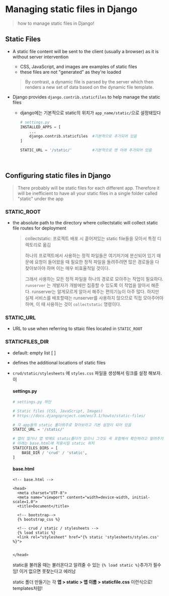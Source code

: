 # Managing static files in Django

> how to manage static files in Django!



## Static Files

- A static file content will be sent to the client (usually a browser) as it is without server intervention

  - CSS, JavaScript, and images are examples of static files
  - these files are not "generated" as they're loaded

  > By contrast, a dynamic file is parsed by the server which then renders a new set of data based on the dynamic file template. 
  
- Django provides `django.contrib.staticfiles` to help manage the static files
  - django에는 기본적으로 static의 위치가 `app_name/static/`으로 설정돼있다

    ```python
    # settings.py
    INSTALLED_APPS = [
        ...
        django.contrib.staticfiles	#기본적으로 추가되어 있음
    ]
    
    STATIC_URL = '/static/'			#기본적으로 맨 아래 추가되어 있음
    ```

<br>

## Configuring static files in Django

> There probably will be static files for each different app. Therefore it will be inefficient to have all your static files in a single folder called "static" under the app

### STATIC_ROOT

- the absolute path to the directory where collectstatic will collect static file routes for deployment

  > collectstatic: 프로젝트 배포 시 흩어져있는 static file들을 모아서 특정 디렉토리로 옮김
  >
  > 하나의 프로젝트에서 사용하는 정적 파일들은 여기저기에 분산되어 있기 때문에 요청이 들어왔을 때 필요한 정적 파일을 돌려주려면 많은 경로들을 다 찾아보아야 하며 이는 매우 비효율적일 것이다.
  >
  > 그래서 사용하는 모든 정적 파일을 하나의 경로로 모아주는 작업이 필요하다.
  > `runserver` 는 개발자가 개발에만 집중할 수 있도록 이 작업을 알아서 해준다. runserver는 알게모르게 알아서 해주는 편의기능이 아주 많다.
  > 하지만 실제 서비스를 배포할때는 runserver를 사용하지 않으므로 직접 모아주어야 하며, 이 때 사용하는 것이 `collectstatic` 명령이다.

### STATIC_URL

- URL to use when referring to sttaic files located in `STATIC_ROOT`

### STATICFILES_DIR

- default: empty list [ ]

- defines the additional locations of static files

- `crud/static/stylesheets` 에 `styles.css` 파일을 생성해서 링크를 설정 해보자. 이 

  #### settings.py

  ```python
  # settings.py 하단
  
  # Static files (CSS, JavaScript, Images)
  # https://docs.djangoproject.com/en/3.1/howto/static-files/
  
  # 각 app들의 static 폴더위주로 찾아보라고 기본 설정이 되어 있음
  STATIC_URL = '/static/'
  
  # 앱이 많거나 앱 밖에도 static폴더가 있으니 그것도 꼭 포함해서 확인하라고 알려주기
  # 아래는 base.html에 적용시킬 static 위치
  STATICFILES_DIRS = [
      BASE_DIR / 'crud' / 'static', 
  ]
  ```

  #### base.html

  ```django
  <!-- base.html -->
  
  <head>
    <meta charset="UTF-8">
    <meta name="viewport" content="width=device-width, initial-scale=1.0">
    <title>Document</title>
  
    <!-- bootstrap-->
    {% bootstrap_css %}
  
    <!-- crud / static / stylesheets -->
    {% load static %}
    <link rel="stylesheet" href="{% static 'stylesheets/styles.css' %}">
    
    
  </head>
  ```

  static을 불러올 때는 불러온다고 알려줄 수 있는 `{% load static %}`추가가 필수임! 이거 없으면 못찾는다고 에러남

  static 폴더 만들기는 각 **앱 > static > 앱 이름 > staticfile.css** 이런식으로! templates처럼!

